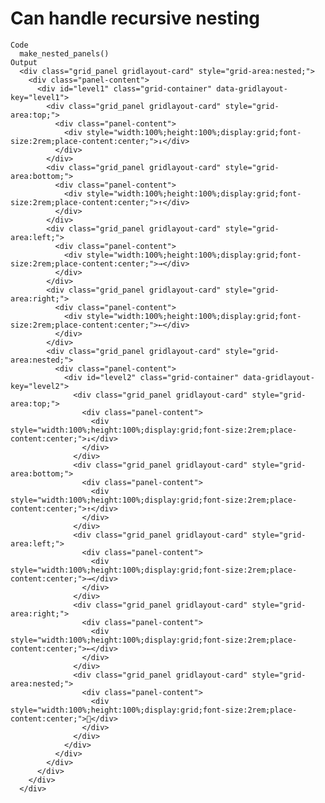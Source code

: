 # Can handle recursive nesting

    Code
      make_nested_panels()
    Output
      <div class="grid_panel gridlayout-card" style="grid-area:nested;">
        <div class="panel-content">
          <div id="level1" class="grid-container" data-gridlayout-key="level1">
            <div class="grid_panel gridlayout-card" style="grid-area:top;">
              <div class="panel-content">
                <div style="width:100%;height:100%;display:grid;font-size:2rem;place-content:center;">↓</div>
              </div>
            </div>
            <div class="grid_panel gridlayout-card" style="grid-area:bottom;">
              <div class="panel-content">
                <div style="width:100%;height:100%;display:grid;font-size:2rem;place-content:center;">↑</div>
              </div>
            </div>
            <div class="grid_panel gridlayout-card" style="grid-area:left;">
              <div class="panel-content">
                <div style="width:100%;height:100%;display:grid;font-size:2rem;place-content:center;">→</div>
              </div>
            </div>
            <div class="grid_panel gridlayout-card" style="grid-area:right;">
              <div class="panel-content">
                <div style="width:100%;height:100%;display:grid;font-size:2rem;place-content:center;">←</div>
              </div>
            </div>
            <div class="grid_panel gridlayout-card" style="grid-area:nested;">
              <div class="panel-content">
                <div id="level2" class="grid-container" data-gridlayout-key="level2">
                  <div class="grid_panel gridlayout-card" style="grid-area:top;">
                    <div class="panel-content">
                      <div style="width:100%;height:100%;display:grid;font-size:2rem;place-content:center;">↓</div>
                    </div>
                  </div>
                  <div class="grid_panel gridlayout-card" style="grid-area:bottom;">
                    <div class="panel-content">
                      <div style="width:100%;height:100%;display:grid;font-size:2rem;place-content:center;">↑</div>
                    </div>
                  </div>
                  <div class="grid_panel gridlayout-card" style="grid-area:left;">
                    <div class="panel-content">
                      <div style="width:100%;height:100%;display:grid;font-size:2rem;place-content:center;">→</div>
                    </div>
                  </div>
                  <div class="grid_panel gridlayout-card" style="grid-area:right;">
                    <div class="panel-content">
                      <div style="width:100%;height:100%;display:grid;font-size:2rem;place-content:center;">←</div>
                    </div>
                  </div>
                  <div class="grid_panel gridlayout-card" style="grid-area:nested;">
                    <div class="panel-content">
                      <div style="width:100%;height:100%;display:grid;font-size:2rem;place-content:center;">🐢</div>
                    </div>
                  </div>
                </div>
              </div>
            </div>
          </div>
        </div>
      </div>

